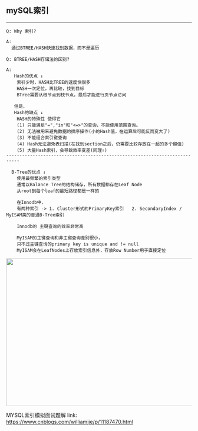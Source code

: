 ## mySQL索引 ##
---
```
Q: Why 索引?

A:
  通过BTREE/HASH快速找到数据，而不是遍历
```
```
Q: BTREE/HASH存储法的区别?

A:
   Hash的优点 ↓
    索引少时，HASH比TREE的速度快很多
    HASH一次定位，再比较，找到目标
    BTree需要从根节点到枝节点，最后才能进行页节点访问
   
   但是，
   Hash的缺点 ↓
    HASH的特殊性 使得它
    (1) 只能满足"=","in"和"<=>"的查询，不能使用范围查询。
    (2) 无法被用来避免数据的排序操作(小的Hash值，在运算后可能反而变大了)
    (3) 不能组合索引键查询
    (4) Hash无法避免表扫描(在找到section之后，仍需要比较存放在一起的多个键值)
    (5) 大量Hash索引，会导致效率变差(同理↑)
---------------------------------------------------------------------------

  B-Tree的优点 ↓
    使用最频繁的索引类型
    通常以Balance Tree的结构储存，所有数据都存在Leaf Node
    从root到每个leaf的最短路径都是一样的
    
    在Innodb中，
    有两种索引 -> 1. Cluster形式的PrimaryKey索引   2. SecondaryIndex / MyISAM类的普通B-Tree索引
    
    Innodb的 主键查询的效率非常高
    
    MyISAM的主键查询和非主键查询差别很小，
    只不过主键查询的primary key is unique and != null
    MyISAM会在LeafNodes上存放索引信息外，存放Row Number用于直接定位
```

<p align="center">
  <img src="https://raw.githubusercontent.com/IDGAQ/My_Storage/main/BTreeIndex.png?token=AJY5I4FMUMZYNTW5L6XBMTLA4ZYU2" width="640" height="400">
</p>


MYSQL索引模拟面试题解 link: https://www.cnblogs.com/williamjie/p/11187470.html
